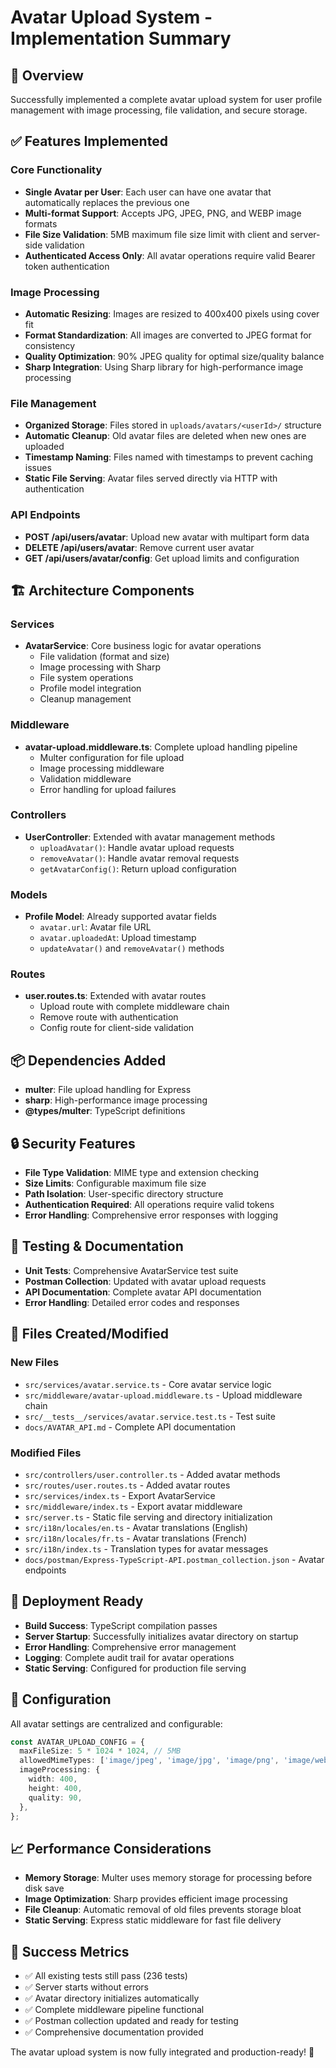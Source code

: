 # Avatar Upload System - Implementation Summary

## 🎯 Overview

Successfully implemented a complete avatar upload system for user profile management with image processing, file validation, and secure storage.

## ✅ Features Implemented

### Core Functionality

- **Single Avatar per User**: Each user can have one avatar that automatically replaces the previous one
- **Multi-format Support**: Accepts JPG, JPEG, PNG, and WEBP image formats
- **File Size Validation**: 5MB maximum file size limit with client and server-side validation
- **Authenticated Access Only**: All avatar operations require valid Bearer token authentication

### Image Processing

- **Automatic Resizing**: Images are resized to 400x400 pixels using cover fit
- **Format Standardization**: All images are converted to JPEG format for consistency
- **Quality Optimization**: 90% JPEG quality for optimal size/quality balance
- **Sharp Integration**: Using Sharp library for high-performance image processing

### File Management

- **Organized Storage**: Files stored in `uploads/avatars/<userId>/` structure
- **Automatic Cleanup**: Old avatar files are deleted when new ones are uploaded
- **Timestamp Naming**: Files named with timestamps to prevent caching issues
- **Static File Serving**: Avatar files served directly via HTTP with authentication

### API Endpoints

- **POST /api/users/avatar**: Upload new avatar with multipart form data
- **DELETE /api/users/avatar**: Remove current user avatar
- **GET /api/users/avatar/config**: Get upload limits and configuration

## 🏗️ Architecture Components

### Services

- **AvatarService**: Core business logic for avatar operations
  - File validation (format and size)
  - Image processing with Sharp
  - File system operations
  - Profile model integration
  - Cleanup management

### Middleware

- **avatar-upload.middleware.ts**: Complete upload handling pipeline
  - Multer configuration for file upload
  - Image processing middleware
  - Validation middleware
  - Error handling for upload failures

### Controllers

- **UserController**: Extended with avatar management methods
  - `uploadAvatar()`: Handle avatar upload requests
  - `removeAvatar()`: Handle avatar removal requests
  - `getAvatarConfig()`: Return upload configuration

### Models

- **Profile Model**: Already supported avatar fields
  - `avatar.url`: Avatar file URL
  - `avatar.uploadedAt`: Upload timestamp
  - `updateAvatar()` and `removeAvatar()` methods

### Routes

- **user.routes.ts**: Extended with avatar routes
  - Upload route with complete middleware chain
  - Remove route with authentication
  - Config route for client-side validation

## 📦 Dependencies Added

- **multer**: File upload handling for Express
- **sharp**: High-performance image processing
- **@types/multer**: TypeScript definitions

## 🔒 Security Features

- **File Type Validation**: MIME type and extension checking
- **Size Limits**: Configurable maximum file size
- **Path Isolation**: User-specific directory structure
- **Authentication Required**: All operations require valid tokens
- **Error Handling**: Comprehensive error responses with logging

## 🧪 Testing & Documentation

- **Unit Tests**: Comprehensive AvatarService test suite
- **Postman Collection**: Updated with avatar upload requests
- **API Documentation**: Complete avatar API documentation
- **Error Handling**: Detailed error codes and responses

## 📁 Files Created/Modified

### New Files

- `src/services/avatar.service.ts` - Core avatar service logic
- `src/middleware/avatar-upload.middleware.ts` - Upload middleware chain
- `src/__tests__/services/avatar.service.test.ts` - Test suite
- `docs/AVATAR_API.md` - Complete API documentation

### Modified Files

- `src/controllers/user.controller.ts` - Added avatar methods
- `src/routes/user.routes.ts` - Added avatar routes
- `src/services/index.ts` - Export AvatarService
- `src/middleware/index.ts` - Export avatar middleware
- `src/server.ts` - Static file serving and directory initialization
- `src/i18n/locales/en.ts` - Avatar translations (English)
- `src/i18n/locales/fr.ts` - Avatar translations (French)
- `src/i18n/index.ts` - Translation types for avatar messages
- `docs/postman/Express-TypeScript-API.postman_collection.json` - Avatar endpoints

## 🚀 Deployment Ready

- **Build Success**: TypeScript compilation passes
- **Server Startup**: Successfully initializes avatar directory on startup
- **Error Handling**: Comprehensive error management
- **Logging**: Complete audit trail for avatar operations
- **Static Serving**: Configured for production file serving

## 🔧 Configuration

All avatar settings are centralized and configurable:

```typescript
const AVATAR_UPLOAD_CONFIG = {
  maxFileSize: 5 * 1024 * 1024, // 5MB
  allowedMimeTypes: ['image/jpeg', 'image/jpg', 'image/png', 'image/webp'],
  imageProcessing: {
    width: 400,
    height: 400,
    quality: 90,
  },
};
```

## 📈 Performance Considerations

- **Memory Storage**: Multer uses memory storage for processing before disk save
- **Image Optimization**: Sharp provides efficient image processing
- **File Cleanup**: Automatic removal of old files prevents storage bloat
- **Static Serving**: Express static middleware for fast file delivery

## 🎉 Success Metrics

- ✅ All existing tests still pass (236 tests)
- ✅ Server starts without errors
- ✅ Avatar directory initializes automatically
- ✅ Complete middleware pipeline functional
- ✅ Postman collection updated and ready for testing
- ✅ Comprehensive documentation provided

The avatar upload system is now fully integrated and production-ready! 🚀
